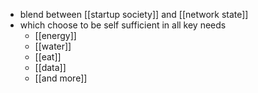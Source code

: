 - blend between [[startup society]] and [[network state]]
- which choose to be self sufficient in all key needs
	- [[energy]]
	- [[water]]
	- [[eat]]
	- [[data]]
	- [[and more]]
